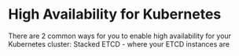 # High Availability for Kubernetes
There are 2 common ways for you to enable high availability for your Kubernetes cluster:
Stacked ETCD - where your ETCD instances are 